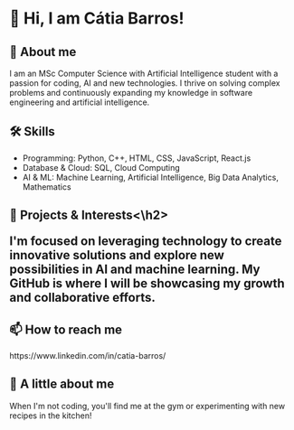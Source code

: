 <h1>👋 Hi, I am Cátia Barros!</h1>

<h2>👀 About me</h2>
<p> I am an MSc Computer Science with Artificial Intelligence student with a passion for coding, AI and new technologies. I thrive on solving complex problems and continuously expanding my knowledge in software engineering and artificial intelligence.</p>

<h2>🛠️ Skills</h2>
<ul>
  <li>Programming: Python, C++, HTML, CSS, JavaScript, React.js</li>
  <li>Database & Cloud: SQL, Cloud Computing</li>
  <li>AI & ML: Machine Learning, Artificial Intelligence, Big Data Analytics, Mathematics</li>
</ul>

<h2>📂 Projects & Interests<\h2>
<p>I'm focused on leveraging technology to create innovative solutions and explore new possibilities in AI and machine learning. My GitHub is where I will be showcasing my growth and collaborative efforts.</p>

<h2>📫 How to reach me</h2>
https://www.linkedin.com/in/catia-barros/

<h2>🌟 A little about me</h2>
<p>When I'm not coding, you'll find me at the gym or experimenting with new recipes in the kitchen!</p>
